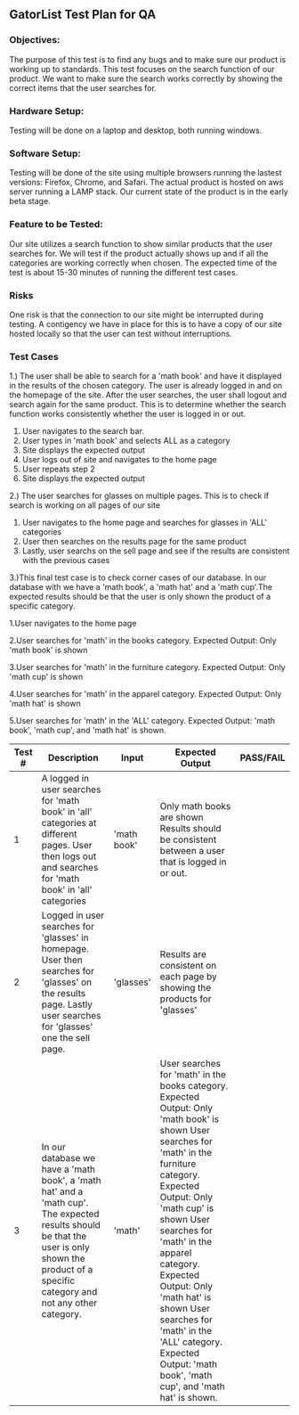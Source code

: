 ## GatorList Test Plan for QA

### Objectives:
 The purpose of this test is to find any bugs and to make sure our product is working up to standards. This test focuses on the search function of our product. We want to make sure the search works correctly by showing the correct items that the user searches for.


### Hardware Setup: 
Testing will be done on a laptop and desktop, both running windows.

### Software Setup: 

Testing will be done of the site using multiple browsers running the lastest versions: Firefox, Chrome, and Safari. The actual product is hosted on aws server running a LAMP stack. Our current state of the product is in the early beta stage.

### Feature to be Tested:

Our site utilizes a search function to show similar products that the user searches for. We will test if the product actually shows up and if all the categories are working correctly when chosen. The expected time of the test is about 15-30 minutes of running the different test cases.

### Risks
One risk is that the connection to our site might be interrupted during testing. A contigency we have in place for this is to have a copy of our site hosted locally so that the user can test without interruptions.


### Test Cases
1.) The user shall be able to search for a 'math book' and have it displayed in the results of the chosen category. The user is already logged in and on the homepage of the site. After the user searches, the user shall logout and search again for the same product. This is to determine whether the search function works consistently whether the user is logged in or out.
1. User navigates to the search bar.
2. User types in 'math book' and selects ALL as a category
3. Site displays the expected output
4. User logs out of site and navigates to the home page
5. User repeats step 2
6. Site displays the expected output

2.) The user searches for glasses on multiple pages. This is to check if search is working on all pages of our site
1. User navigates to the home page and searches for glasses in 'ALL' categories
2. User then searches on the results page for the same product
3. Lastly, user searchs on the sell page and see if the results are consistent with the previous cases

3.)This final test case is to check corner cases of our database. In our database with we have a 'math book', a 'math hat' and a 'math cup'.The expected results should be that the user is only shown the product of a specific category.


1.User navigates to the home page

2.User searches for 'math' in the books category. Expected Output: Only 'math book' is shown

3.User searches for 'math' in the furniture category. Expected Output: Only 'math cup' is shown

4.User searches for 'math' in the apparel category. Expected Output: Only 'math hat' is shown

5.User searches for 'math' in the 'ALL' category. Expected Output: 'math book', 'math cup', and 'math hat' is shown.

| Test # 	|                                           Description                                                                                                                                           	| Input       	|                                       Expected Output                                                                                                                                                                                                                                                                                                                                                         	| PASS/FAIL 	|
|--------	|-------------------------------------------------------------------------------------------------------------------------------------------------------------------------------------------------	|-------------	|---------------------------------------------------------------------------------------------------------------------------------------------------------------------------------------------------------------------------------------------------------------------------------------------------------------------------------------------------------------------------------------------------------------	|-----------	|
| 1      	| A logged in user searches for 'math book' in 'all' categories at different pages.  User then logs out and searches for 'math book' in 'all' categories                                          	| 'math book' 	| Only math books are shown Results should be consistent between a user that is logged in or out.                                                                                                                                                                                                                                                                                                               	|           	|
| 2      	| Logged in user searches for 'glasses'  in homepage. User then searches for 'glasses' on the results page. Lastly user searches for 'glasses' one the sell page.                                 	| 'glasses'   	| Results are consistent on each page by showing the products for 'glasses'                                                                                                                                                                                                                                                                                                                                                                                                           	|           	|
| 3      	| In our database we have a 'math book', a 'math hat' and a 'math cup'. The expected results should be that the user is only shown the product of a specific category and not any other category. 	| 'math'      	| User searches for 'math' in the books category.  Expected Output: Only 'math book' is shown  User searches for 'math' in the furniture category. Expected Output: Only 'math cup' is shown  User searches for 'math' in the apparel category.  Expected Output: Only 'math hat' is shown  User searches for 'math' in the 'ALL' category.  Expected Output: 'math book', 'math cup', and 'math hat' is shown. 	|           	|



